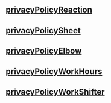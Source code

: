 ## [privacyPolicyReaction](https://RavenDevelopmentApp.github.io/privacyPolicyReaction.html)

## [privacyPolicySheet](https://RavenDevelopmentApp.github.io/privacyPolicySheet.html)

## [privacyPolicyElbow](https://RavenDevelopmentApp.github.io/privacyPolicyElbow.html)

## [privacyPolicyWorkHours](https://RavenDevelopmentApp.github.io/privacyPolicyWorkHours.html)

## [privacyPolicyWorkShifter](https://RavenDevelopmentApp.github.io/privacyPolicyWorkShifter.html)
